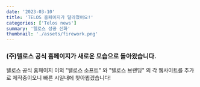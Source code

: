 ```yaml
---
date: '2023-03-10'
title: 'TELOS 홈페이지가 달라졌어요!'
categories: ['Telos news']
summary: '텔로스 성공 신화'
thumbnail: './assets/firework.png'
---
```


### (주)텔로스 공식 홈페이지가 새로운 모습으로 돌아왔습니다.

>

텔로스 공식 홈페이지 이외 "텔로스 소프트" 와 "텔로스 브랜딩" 의 각 웹사이트를 추가로 제작중이오니 빠른 시일내에 찾아뵙겠습니다!

